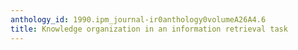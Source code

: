```yaml
---
anthology_id: 1990.ipm_journal-ir0anthology0volumeA26A4.6
title: Knowledge organization in an information retrieval task
---
```

